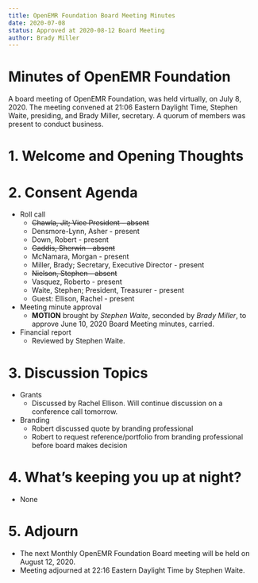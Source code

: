 ```yaml
---
title: OpenEMR Foundation Board Meeting Minutes
date: 2020-07-08
status: Approved at 2020-08-12 Board Meeting
author: Brady Miller
---
```


# Minutes of OpenEMR Foundation

A board meeting of OpenEMR Foundation, was held virtually, on July 8, 2020. The meeting
convened at 21:06 Eastern Daylight Time, Stephen Waite, presiding, and Brady Miller,
secretary. A quorum of members was present to conduct business.

# 1. Welcome and Opening Thoughts

# 2. Consent Agenda
  - Roll call
    - ~~Chawla, Jit; Vice President - absent~~
    - Densmore-Lynn, Asher - present
    - Down, Robert - present
    - ~~Gaddis, Sherwin - absent~~
    - McNamara, Morgan - present
    - Miller, Brady; Secretary, Executive Director - present
    - ~~Nielson, Stephen - absent~~
    - Vasquez, Roberto - present
    - Waite, Stephen; President, Treasurer - present
    - Guest: Ellison, Rachel - present
  - Meeting minute approval
    - **MOTION** brought by _Stephen Waite_, seconded by _Brady Miller_, to approve June 10, 2020 Board Meeting minutes, carried.
  - Financial report
    - Reviewed by Stephen Waite.

# 3. Discussion Topics
  - Grants
    - Discussed by Rachel Ellison. Will continue discussion on a conference call tomorrow.
  - Branding
    - Robert discussed quote by branding professional
    - Robert to request reference/portfolio from branding professional before board makes decision

# 4. What’s keeping you up at night?
  - None

# 5. Adjourn
  - The next Monthly OpenEMR Foundation Board meeting will be held on August 12, 2020.
  - Meeting adjourned at 22:16 Eastern Daylight Time by Stephen Waite.

